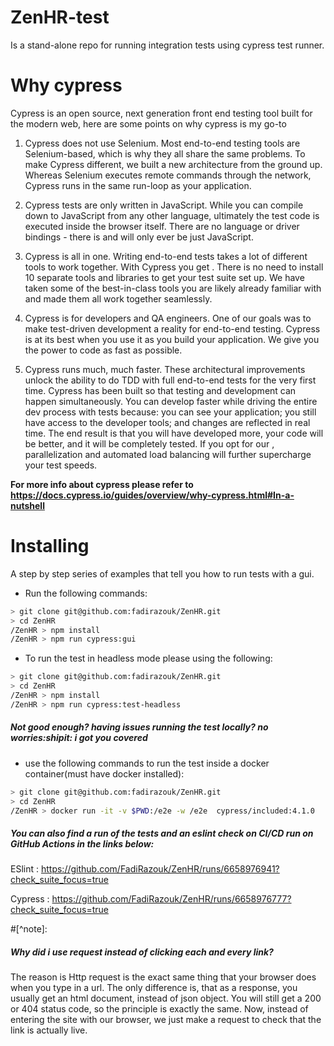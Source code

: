 # ZenHR-test
Is a stand-alone repo for running integration tests using cypress test runner.
# Why cypress  
Cypress is an open source, next generation front end testing tool built for the modern web, here are some points on why cypress is my go-to
1. Cypress does not use Selenium.
Most end-to-end testing tools are Selenium-based, which is why they all share the same problems. To make Cypress different, we built a new architecture from the ground up. Whereas Selenium executes remote commands through the network, Cypress runs in the same run-loop as your application.

2. Cypress tests are only written in JavaScript.
While you can compile down to JavaScript from any other language, ultimately the test code is executed inside the browser itself. There are no language or driver bindings - there is and will only ever be just JavaScript.

3. Cypress is all in one.
Writing end-to-end tests takes a lot of different tools to work together. With Cypress you get . There is no need to install 10 separate tools and libraries to get your test suite set up. We have taken some of the best-in-class tools you are likely already familiar with and made them all work together seamlessly.

4. Cypress is for developers and QA engineers.
One of our goals was to make test-driven development a reality for end-to-end testing. Cypress is at its best when you use it as you build your application. We give you the power to code as fast as possible.

5. Cypress runs much, much faster.
These architectural improvements unlock the ability to do TDD with full end-to-end tests for the very first time. Cypress has been built so that testing and development can happen simultaneously. You can develop faster while driving the entire dev process with tests because: you can see your application; you still have access to the developer tools; and changes are reflected in real time. The end result is that you will have developed more, your code will be better, and it will be completely tested. If you opt for our , parallelization and automated load balancing will further supercharge your test speeds.

**For more info about cypress please refer to https://docs.cypress.io/guides/overview/why-cypress.html#In-a-nutshell**

# Installing

A step by step series of examples that tell you how to run tests with a gui.

- Run the following commands:

```bash
> git clone git@github.com:fadirazouk/ZenHR.git
> cd ZenHR
/ZenHR > npm install
/ZenHR > npm run cypress:gui
```

- To run the test in headless mode please using the following:


```bash
> git clone git@github.com:fadirazouk/ZenHR.git
> cd ZenHR
/ZenHR > npm install
/ZenHR > npm run cypress:test-headless
```

#####  Not good enough? having issues running the test locally? no worries:shipit: i got you covered 

* use the following commands to run the test inside a docker container(must have docker installed):

```bash
> git clone git@github.com:fadirazouk/ZenHR.git
> cd ZenHR
/ZenHR > docker run -it -v $PWD:/e2e -w /e2e  cypress/included:4.1.0
```
#####  You can also find a run of the tests and an eslint check on CI/CD run on GitHub Actions in the links below: 
ESlint : https://github.com/FadiRazouk/ZenHR/runs/6658976941?check_suite_focus=true

Cypress : https://github.com/FadiRazouk/ZenHR/runs/6658976777?check_suite_focus=true

 #[^note]:

#####  Why did i use request instead of clicking each and every link?
The reason is Http request is the exact same thing that your browser does when you type in a url. 
The only difference is, that as a response, you usually get an html document, instead of json object.
You will still get a 200 or 404 status code, so the principle is exactly the same. Now, instead of entering the site with our browser, we just make a request to check that the link is actually live.

